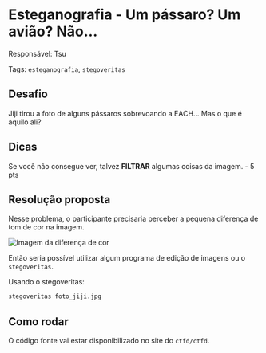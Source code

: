 # Esteganografia - Um pássaro? Um avião? Não...

Responsável: Tsu

Tags: `esteganografia`, `stegoveritas`

## Desafio

Jiji tirou a foto de alguns pássaros sobrevoando a EACH... Mas o que é aquilo ali?

## Dicas

Se você não consegue ver, talvez **FILTRAR** algumas coisas da imagem. - 5 pts

## Resolução proposta

Nesse problema, o participante precisaria perceber a pequena diferença de tom de cor na imagem.

![Imagem da diferença de cor](./diferença.png)

Então seria possível utilizar algum programa de edição de imagens ou o `stegoveritas`.

Usando o stegoveritas:

```sh
stegoveritas foto_jiji.jpg
```

## Como rodar

O código fonte vai estar disponibilizado no site do `ctfd/ctfd`.
